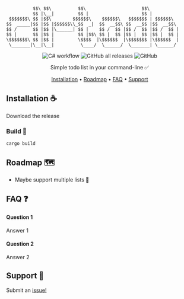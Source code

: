 ```
          $$\ $$\          $$\                     $$\           
          $$ |\__|         $$ |                    $$ |          
 $$$$$$$\ $$ |$$\        $$$$$$\    $$$$$$\   $$$$$$$ | $$$$$$\  
$$  _____|$$ |$$ |$$$$$$\\_$$  _|  $$  __$$\ $$  __$$ |$$  __$$\ 
$$ /      $$ |$$ |\______| $$ |    $$ /  $$ |$$ /  $$ |$$ /  $$ |
$$ |      $$ |$$ |         $$ |$$\ $$ |  $$ |$$ |  $$ |$$ |  $$ |
\$$$$$$$\ $$ |$$ |         \$$$$  |\$$$$$$  |\$$$$$$$ |\$$$$$$  |
 \_______|\__|\__|          \____/  \______/  \_______| \______/ 
``` 
<div align="center">

![C# workflow](https://github.com/mackeper/marcus-playground-backend/actions/workflows/dotnet.yml/badge.svg)
![GitHub all releases](https://img.shields.io/github/downloads/mackeper/cli-todo/total)
![GitHub](https://img.shields.io/github/license/mackeper/cli-todo)

Simple todo list in your command-line :white_check_mark:

[Installation](#installation-coffee) •
[Roadmap](#roadmap-world_map) •
[FAQ](#faq-question) •
[Support](#support-love_letter)

</div>

## Installation :coffee:

Download the release
### Build :hammer:
```
cargo build
```
    
## Roadmap :world_map:
- Maybe support multiple lists :floppy_disk:

## FAQ :question:

#### Question 1

Answer 1

#### Question 2

Answer 2

## Support :love_letter:

Submit an [issue!](https://github.com/mackeper/DesktopAutomation/issues/new?assignees=&labels=question&projects=&template=question.yaml&title=%5BQUESTION%5D+%3Ctitle%3E)
